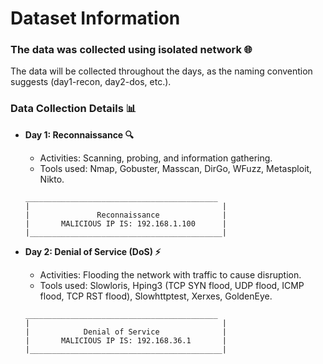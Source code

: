 # Dataset Information

### The data was collected using isolated network 🌐  
The data will be collected throughout the days, as the naming convention suggests (day1-recon, day2-dos, etc.).

### Data Collection Details 📊
- **Day 1: Reconnaissance 🔍**
  - Activities: Scanning, probing, and information gathering.
  - Tools used: Nmap, Gobuster, Masscan, DirGo, WFuzz, Metasploit, Nikto.

  ```
  ___________________________________________
  |                                           |
  |               Reconnaissance              |
  |       MALICIOUS IP IS: 192.168.1.100      |
  |___________________________________________|
  ```

- **Day 2: Denial of Service (DoS) ⚡**
  - Activities: Flooding the network with traffic to cause disruption.
  - Tools used: Slowloris, Hping3 (TCP SYN flood, UDP flood, ICMP flood, TCP RST flood), Slowhttptest, Xerxes, GoldenEye.
  ```
  ___________________________________________
  |                                           |
  |            Denial of Service              |
  |       MALICIOUS IP IS: 192.168.36.1       |
  |___________________________________________|
  ```